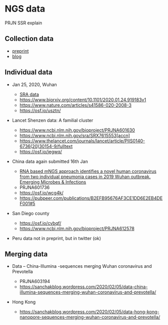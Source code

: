 # NGS data
PRJN
SSR explain
## Collection data
* [preprint](https://osf.io/usztn/)
* [blog](https://sanchakblog.wordpress.com/2020/03/25/studies-n4-china3-san-diego-county-showing-secondary-infections-from-sequencing-data-submitted/)

## Individual data
* Jan 25, 2020, Wuhan
  * [SRA data](https://www.ncbi.nlm.nih.gov/bioproject/?term=PRJNA603194)
  * https://www.biorxiv.org/content/10.1101/2020.01.24.919183v1
  * https://www.nature.com/articles/s41586-020-2008-3
  * https://osf.io/usztn/
  
* Lancet Shenzen data: A familial cluster
  * https://www.ncbi.nlm.nih.gov/bioproject/PRJNA601630
  * https://www.ncbi.nlm.nih.gov/sra/SRX7615553[accn]
  * https://www.thelancet.com/journals/lancet/article/PIIS0140-6736(20)30154-9/fulltext
  * https://osf.io/jegwq/

* China data again  submitted 16th Jan
  * [RNA based mNGS approach identifies a novel human coronavirus from two individual pneumonia cases in 2019 Wuhan outbreak. Emerging Microbes & Infections](https://www.ncbi.nlm.nih.gov/pubmed/32020836)
  * PRJNA601736
  * https://osf.io/wcg4k/
  * https://pubpeer.com/publications/B2EFB95676AF3CE1DD6E2EB4DEF001#5
  
* San Diego county
  * https://osf.io/cvbqf/
  * https://www.ncbi.nlm.nih.gov/bioproject/PRJNA612578
  
  
* Peru data not in preprint, but in twitter (ok)

## Merging data
* Data – China-Illumina -sequences merging Wuhan coronavirus and Prevotella
  * PRJNA603194
  * https://sanchakblog.wordpress.com/2020/02/05/data-china-illumina-sequences-merging-wuhan-coronavirus-and-prevotella/
  
* Hong Kong
  * https://sanchakblog.wordpress.com/2020/02/05/data-hong-kong-nanopore-sequences-merging-wuhan-coronavirus-and-prevotella/
